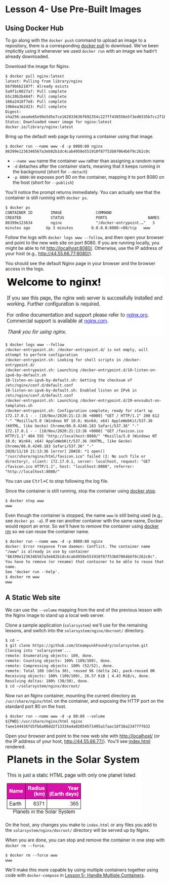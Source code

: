 # Lesson 4- Use Pre-Built Images

## Using Docker Hub

To go along with the `docker push` command to upload an image to a repository, there is a corresponding [docker pull](https://docs.docker.com/engine/reference/commandline/pull/) to download. We've been implicitly using it whenever we used `docker run` with an image we hadn't already downloaded.

Download the image for Nginx.

```console
$ docker pull nginx:latest
latest: Pulling from library/nginx
bb79b6b2107f: Already exists
5a9f1c0027a7: Pull complete
b5c20b2b484f: Pull complete
166a2418f7e8: Pull complete
1966ea362d23: Pull complete
Digest: sha256:aeade65e99e5d5e7ce162833636f692354c227ff438556e5f3ed0335b7cc2f1b
Status: Downloaded newer image for nginx:latest
docker.io/library/nginx:latest
```

Bring up the default web page by running a container using that image.

```console
$ docker run --name www -d -p 8080:80 nginx
86399e1236346567a3eb82b1dc4cab4958e551910f87f53b07064b6f9c262c0c
```

* `--name www` name the container `www` rather than assigning a random name
* `-d` detaches after the container starts, meaning that it keeps running in the background (short for `--detach`)
* `-p 8080:80` exposes port 80 on the container, mapping it to port 8080 on the host (short for `--publish`)

You'll notice the prompt returns immediately. You can actually see that the container is still running with `docker ps`.

```console
$ docker ps
CONTAINER ID        IMAGE               COMMAND                  CREATED             STATUS              PORTS                  NAMES
86399e123634        nginx               "/docker-entrypoint.…"   3 minutes ago       Up 3 minutes        0.0.0.0:8080->80/tcp   www
```

Follow the logs with `docker logs www --follow`, and then open your browser and point to the new web site on port 8080. If you are running locally, you might be able to hit <http://localhost:8080/>. Otherwise, use the IP address of your host (e.g., <http://44.55.66.77:8080/>).

You should see the default Nginx page in your browser and the browser access in the logs.

![Welcome to nginx!](welcome-to-nginx.png?raw=true "Default Nginx page")

```console
$ docker logs www --follow
/docker-entrypoint.sh: /docker-entrypoint.d/ is not empty, will attempt to perform configuration
/docker-entrypoint.sh: Looking for shell scripts in /docker-entrypoint.d/
/docker-entrypoint.sh: Launching /docker-entrypoint.d/10-listen-on-ipv6-by-default.sh
10-listen-on-ipv6-by-default.sh: Getting the checksum of /etc/nginx/conf.d/default.conf
10-listen-on-ipv6-by-default.sh: Enabled listen on IPv6 in /etc/nginx/conf.d/default.conf
/docker-entrypoint.sh: Launching /docker-entrypoint.d/20-envsubst-on-templates.sh
/docker-entrypoint.sh: Configuration complete; ready for start up
172.17.0.1 - - [10/Nov/2020:21:13:36 +0000] "GET / HTTP/1.1" 200 612 "-" "Mozilla/5.0 (Windows NT 10.0; Win64; x64) AppleWebKit/537.36 (KHTML, like Gecko) Chrome/86.0.4240.183 Safari/537.36" "-"
172.17.0.1 - - [10/Nov/2020:21:13:36 +0000] "GET /favicon.ico HTTP/1.1" 404 555 "http://localhost:8080/" "Mozilla/5.0 (Windows NT 10.0; Win64; x64) AppleWebKit/537.36 (KHTML, like Gecko) Chrome/86.0.4240.183 Safari/537.36" "-"
2020/11/10 21:13:36 [error] 28#28: *1 open() "/usr/share/nginx/html/favicon.ico" failed (2: No such file or directory), client: 172.17.0.1, server: localhost, request: "GET /favicon.ico HTTP/1.1", host: "localhost:8080", referrer: "http://localhost:8080/"
```

You can use <kbd><kbd>Ctrl</kbd>+<kbd>C</kbd></kbd> to stop following the log file.

Since the container is still running, stop the container using [docker stop](https://docs.docker.com/engine/reference/commandline/stop/).

```console
$ docker stop www
www
```

Even though the container is stopped, the name `www` is still being used (e.g., see `docker ps -a`). If we ran another container with the same name, Docker would report an error. So we'll have to remove the container using [docker rm](https://docs.docker.com/engine/reference/commandline/rm/) so we can reuse the container name.

```console
$ docker run --name www -d -p 8080:80 nginx
docker: Error response from daemon: Conflict. The container name "/www" is already in use by container "86399e1236346567a3eb82b1dc4cab4958e551910f87f53b07064b6f9c262c0c". You have to remove (or rename) that container to be able to reuse that name.
See 'docker run --help'.
$ docker rm www
www
```

## A Static Web site

We can use the `--volume` mapping from the end of the previous lesson with the Nginx image to stand up a local web server.

Clone a sample application (`solarsystem`) we'll use for the remaining lessons, and switch into the `solarsystem/nginx/docroot/` directory.

```console
$ cd ~
$ git clone https://github.com/SteampunkFoundry/solarsystem.git
Cloning into 'solarsystem'...
remote: Enumerating objects: 109, done.
remote: Counting objects: 100% (109/109), done.
remote: Compressing objects: 100% (52/52), done.
remote: Total 109 (delta 30), reused 96 (delta 24), pack-reused 0R
Receiving objects: 100% (109/109), 26.57 KiB | 4.43 MiB/s, done.
Resolving deltas: 100% (30/30), done.
$ cd ~/solarsystem/nginx/docroot/
```

Now run an Nginx container, mounting the current directory as `/usr/share/nginx/html` on the container, and exposing the HTTP port on the standard port 80 on the host.

```console
$ docker run --name www -d -p 80:80 --volume ${PWD}:/usr/share/nginx/html nginx
faee144436fd5fb6a00dd2f13334a4a02054571495a1faac18f38a23477ff632
```

Open your browser and point to the new web site with <http://localhost/> (or the IP address of your host, <http://44.55.66.77/>). You'll see [index.html](https://github.com/SteampunkFoundry/solarsystem/blob/main/nginx/docroot/index.html) rendered.

![Planets in the Solar System](planets-in-the-solar-system.png?raw=true "Static HTML page")

On the host, any changes you make to `index.html` or any files you add to the `solarsystem/nginx/docroot/` directory will be served up by Nginx.

When you are done, you can stop and remove the container in one step with `docker rm --force`.

```console
$ docker rm --force www
www
```

We'll make this more capable by using multiple containers together using code with `docker-compose` in [Lesson 5- Handle Multiple Containers](../05-Lesson/README.md).
